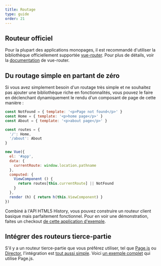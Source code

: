 ```yaml
---
title: Routage
type: guide
order: 21
---
```


## Routeur officiel

Pour la plupart des applications monopages, il est recommandé d'utiliser la bibliothèque officiellement supportée [vue-router](https://github.com/vuejs/vue-router). Pour plus de détails, voir la [documentation](https://router.vuejs.org/) de vue-router.

## Du routage simple en partant de zéro

Si vous avez simplement besoin d'un routage très simple et ne souhaitez pas ajouter une bibliothèque riche en fonctionnalités, vous pouvez le faire en déclenchant dynamiquement le rendu d'un composant de page de cette manière :

``` js
const NotFound = { template: '<p>Page not found</p>' }
const Home = { template: '<p>home page</p>' }
const About = { template: '<p>about page</p>' }

const routes = {
  '/': Home,
  '/about': About
}

new Vue({
  el: '#app',
  data: {
    currentRoute: window.location.pathname
  },
  computed: {
    ViewComponent () {
      return routes[this.currentRoute] || NotFound
    }
  },
  render (h) { return h(this.ViewComponent) }
})
```
Combiné à l'API HTML5 History, vous pouvez construire un routeur client basique mais parfaitement fonctionnel.
Pour en voir une démonstration, faites un checkout [de cette application d'exemple](https://github.com/chrisvfritz/vue-2.0-simple-routing-example).

## Intégrer des routeurs tierce-partie

S'il y a un routeur tierce-partie que vous préférez utiliser, tel que [Page.js](https://github.com/visionmedia/page.js) ou [Director](https://github.com/flatiron/director),  l'intégration est [tout aussi simple](https://github.com/chrisvfritz/vue-2.0-simple-routing-example/compare/master...pagejs). Voici [un exemple complet](https://github.com/chrisvfritz/vue-2.0-simple-routing-example/tree/pagejs) qui utilise Page.js.
